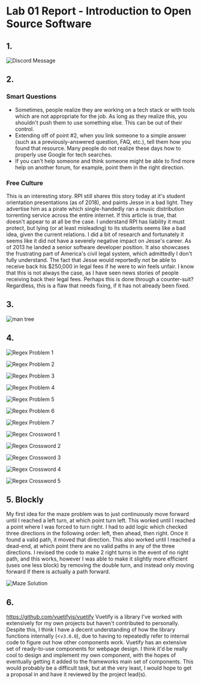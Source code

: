 # Lab 01 Report - Introduction to Open Source Software

## 1.

![Discord Message](Discord%20Message.png)

## 2.

### Smart Questions

* Sometimes, people realize they are working on a tech stack or with tools which are not appropriate for the job. As long as they realize this, you shouldn't push them to use something else. This can be out of their control.
* Extending off of point #2, when you link someone to a simple answer (such as a previously-answered question, FAQ, etc.), tell them how you found that resource. Many people do not realize these days how to properly use Google for tech searches.
* If you can't help someone and think someone might be able to find more help on another forum, for example, point them in the right direction.

### Free Culture
 
This is an interesting story. RPI still shares this story today at it's student orientation presentations (as of 2018), and paints Jesse in a bad light. They advertise him as a pirate which single-handedly ran a music distribution torrenting service across the entire internet. If this article is true, that doesn't appear to at all be the case. I understand RPI has liability it must protect, but lying (or at least misleading) to its students seems like a bad idea, given the current relations. I did a bit of research and fortunately it seems like it did not have a severely negative impact on Jesse's career. As of 2013 he landed a senior software developer position. It also showcases the frustrating part of America's civil legal system, which admittedly I don't fully understand. The fact that Jesse would reportedly not be able to receive back his $250,000 in legal fees if he were to win feels unfair. I know that this is not always the case, as I have seen news stories of people receiving back their legal fees. Perhaps this is done through a counter-suit? Regardless, this is a flaw that needs fixing, if it has not already been fixed.

## 3.

![man tree](Tree%20screenshot.png)

## 4.

![Regex Problem 1](Regex%20Problem%201.png)

![Regex Problem 2](Regex%20Problem%202.png)

![Regex Problem 3](Regex%20Problem%203.png)

![Regex Problem 4](Regex%20Problem%204.png)

![Regex Problem 5](Regex%20Problem%205.png)

![Regex Problem 6](Regex%20Problem%206.png)

![Regex Problem 7](Regex%20Problem%207.png)

![Regex Crossword 1](Regex%20Crossword%201.png)

![Regex Crossword 2](Regex%20Crossword%202.png)

![Regex Crossword 3](Regex%20Crossword%203.png)

![Regex Crossword 4](Regex%20Crossword%204.png)

![Regex Crossword 5](Regex%20Crossword%205.png)

## 5. Blockly

My first idea for the maze problem was to just continuously move forward until I reached a left turn, at which point turn left. This worked until I reached a point where I was forced to turn right. I had to add logic which checked three directions in the following order: left, then ahead, then right. Once it found a valid path, it moved that direction. This also worked until I reached a dead-end, at which point there are no valid paths in any of the three directions. I revised the code to make 2 right turns in the event of no right path, and this works, however I was able to make it slightly more efficient (uses one less block) by removing the double turn, and instead only moving forward if there is actually a path forward.

![Maze Solution](Maze%20Solution%202.png)

## 6.
https://github.com/vuetifyjs/vuetify
Vuetify is a library I've worked with extensively for my own projects but haven't contributed to personally. Despite this, I think I have a decent understanding of how the library functions internally (<`v3.0.0`), due to having to repeatedly refer to internal code to figure out how other components work. Vuetify has an extensive set of ready-to-use components for webpage design. I think it'd be really cool to design and implement my own component, with the hopes of eventually getting it added to the frameworks main set of components. This would probably be a difficult task, but at the very least, I would hope to get a proposal in and have it reviewed by the project lead(s).